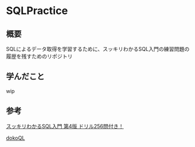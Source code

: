 # SQLPractice
## 概要
SQLによるデータ取得を学習するために、スッキリわかるSQL入門の練習問題の履歴を残すためのリポジトリ

## 学んだこと
wip

## 参考
[スッキリわかるSQL入門 第4版 ドリル256問付き！](https://book.impress.co.jp/books/1123101107)

[dokoQL](https://dokoql.jp)
